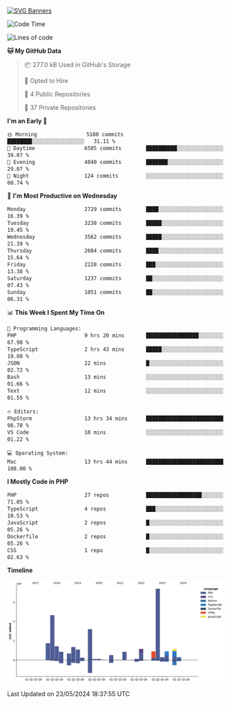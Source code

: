 [![SVG Banners](https://svg-banners.vercel.app/api?type=glitch&text1=Gere_Lajos%F0%9F%92%BB&width=800&height=400)](https://github.com/Akshay090/svg-banners)

<!--START_SECTION:waka-->
![Code Time](http://img.shields.io/badge/Code%20Time-1%2C646%20hrs%2029%20mins-blue)

![Lines of code](https://img.shields.io/badge/From%20Hello%20World%20I%27ve%20Written-14.4%20million%20lines%20of%20code-blue)

**🐱 My GitHub Data** 

> 📦 277.0 kB Used in GitHub's Storage 
 > 
> 💼 Opted to Hire
 > 
> 📜 4 Public Repositories 
 > 
> 🔑 37 Private Repositories 
 > 
**I'm an Early 🐤** 

```text
🌞 Morning                5180 commits        ████████░░░░░░░░░░░░░░░░░   31.11 % 
🌆 Daytime                6505 commits        ██████████░░░░░░░░░░░░░░░   39.07 % 
🌃 Evening                4840 commits        ███████░░░░░░░░░░░░░░░░░░   29.07 % 
🌙 Night                  124 commits         ░░░░░░░░░░░░░░░░░░░░░░░░░   00.74 % 
```
📅 **I'm Most Productive on Wednesday** 

```text
Monday                   2729 commits        ████░░░░░░░░░░░░░░░░░░░░░   16.39 % 
Tuesday                  3238 commits        █████░░░░░░░░░░░░░░░░░░░░   19.45 % 
Wednesday                3562 commits        █████░░░░░░░░░░░░░░░░░░░░   21.39 % 
Thursday                 2604 commits        ████░░░░░░░░░░░░░░░░░░░░░   15.64 % 
Friday                   2228 commits        ███░░░░░░░░░░░░░░░░░░░░░░   13.38 % 
Saturday                 1237 commits        ██░░░░░░░░░░░░░░░░░░░░░░░   07.43 % 
Sunday                   1051 commits        ██░░░░░░░░░░░░░░░░░░░░░░░   06.31 % 
```


📊 **This Week I Spent My Time On** 

```text
💬 Programming Languages: 
PHP                      9 hrs 20 mins       █████████████████░░░░░░░░   67.98 % 
TypeScript               2 hrs 43 mins       █████░░░░░░░░░░░░░░░░░░░░   19.80 % 
JSON                     22 mins             █░░░░░░░░░░░░░░░░░░░░░░░░   02.72 % 
Bash                     13 mins             ░░░░░░░░░░░░░░░░░░░░░░░░░   01.66 % 
Text                     12 mins             ░░░░░░░░░░░░░░░░░░░░░░░░░   01.55 % 

🔥 Editors: 
PhpStorm                 13 hrs 34 mins      █████████████████████████   98.78 % 
VS Code                  10 mins             ░░░░░░░░░░░░░░░░░░░░░░░░░   01.22 % 

💻 Operating System: 
Mac                      13 hrs 44 mins      █████████████████████████   100.00 % 
```

**I Mostly Code in PHP** 

```text
PHP                      27 repos            ██████████████████░░░░░░░   71.05 % 
TypeScript               4 repos             ███░░░░░░░░░░░░░░░░░░░░░░   10.53 % 
JavaScript               2 repos             █░░░░░░░░░░░░░░░░░░░░░░░░   05.26 % 
Dockerfile               2 repos             █░░░░░░░░░░░░░░░░░░░░░░░░   05.26 % 
CSS                      1 repo              █░░░░░░░░░░░░░░░░░░░░░░░░   02.63 % 
```



**Timeline**

![Lines of Code chart](https://raw.githubusercontent.com/gere-lajos/gere-lajos/main/assets/bar_graph.png)


 Last Updated on 23/05/2024 18:37:55 UTC
<!--END_SECTION:waka-->
